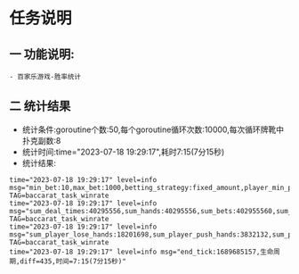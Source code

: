 # 任务说明


## 一 功能说明:
    - 百家乐游戏-胜率统计

## 二 统计结果

- 统计条件:goroutine个数:50,每个goroutine循环次数:10000,每次循环牌靴中扑克副数:8
- 统计时间:time="2023-07-18 19:29:17",耗时7:15(7分15秒)
- 统计结果:

```
time="2023-07-18 19:29:17" level=info msg="min_bet:10,max_bet:1000,betting_strategy:fixed_amount,player_min_profit:-394.50,player_max_profit:394.00," TAG=baccarat_task_winrate
time="2023-07-18 19:29:17" level=info msg="sum_deal_times:40295556,sum_hands:40295556,sum_bets:402955560,sum_profit:-4567106.50,hands_per_shoe:80.59,profit_per_shoe:-9.1342,profit_per_hand:-0.1133,sum_profit/sum_bets:-0.011334" TAG=baccarat_task_winrate
time="2023-07-18 19:29:17" level=info msg="sum_player_lose_hands:18201698,sum_player_push_hands:3832132,sum_player_win_hands:18261726,player_lose_hands_ratio:0.4517,player_push_hands_ratio:0.0951,player_win_hands_ratio:0.4532," TAG=baccarat_task_winrate
time="2023-07-18 19:29:17" level=info msg="end_tick:1689685157,生命周期,diff=435,时间=7:15(7分15秒)"
```